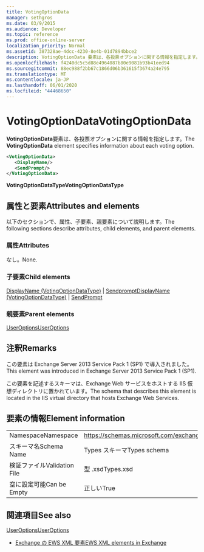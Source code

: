 ```yaml
---
title: VotingOptionData
manager: sethgros
ms.date: 03/9/2015
ms.audience: Developer
ms.topic: reference
ms.prod: office-online-server
localization_priority: Normal
ms.assetid: 387328ae-4dcc-4230-8e4b-01d7894bbce2
description: VotingOptionData 要素は、各投票オプションに関する情報を指定します。
ms.openlocfilehash: f4240dc5c5d88e4964087b80e9081b93b41eed94
ms.sourcegitcommit: 88ec988f2bb67c1866d06b361615f3674a24e795
ms.translationtype: MT
ms.contentlocale: ja-JP
ms.lasthandoff: 06/01/2020
ms.locfileid: "44468650"
---
```

# <a name="votingoptiondata"></a><span data-ttu-id="37d44-103">VotingOptionData</span><span class="sxs-lookup"><span data-stu-id="37d44-103">VotingOptionData</span></span>

<span data-ttu-id="37d44-104">**VotingOptionData**要素は、各投票オプションに関する情報を指定します。</span><span class="sxs-lookup"><span data-stu-id="37d44-104">The **VotingOptionData** element specifies information about each voting option.</span></span> 
  
```XML
<VotingOptionData>
   <DisplayName/>
   <SendPrompt/>
</VotingOptionData>
```

 <span data-ttu-id="37d44-105">**VotingOptionDataType**</span><span class="sxs-lookup"><span data-stu-id="37d44-105">**VotingOptionDataType**</span></span>
## <a name="attributes-and-elements"></a><span data-ttu-id="37d44-106">属性と要素</span><span class="sxs-lookup"><span data-stu-id="37d44-106">Attributes and elements</span></span>

<span data-ttu-id="37d44-107">以下のセクションで、属性、子要素、親要素について説明します。</span><span class="sxs-lookup"><span data-stu-id="37d44-107">The following sections describe attributes, child elements, and parent elements.</span></span>
  
### <a name="attributes"></a><span data-ttu-id="37d44-108">属性</span><span class="sxs-lookup"><span data-stu-id="37d44-108">Attributes</span></span>

<span data-ttu-id="37d44-109">なし。</span><span class="sxs-lookup"><span data-stu-id="37d44-109">None.</span></span>
  
### <a name="child-elements"></a><span data-ttu-id="37d44-110">子要素</span><span class="sxs-lookup"><span data-stu-id="37d44-110">Child elements</span></span>

<span data-ttu-id="37d44-111">[DisplayName (VotingOptionDataType)](displayname-votingoptiondatatype.md)  | [Sendprompt](sendprompt.md)</span><span class="sxs-lookup"><span data-stu-id="37d44-111">[DisplayName (VotingOptionDataType)](displayname-votingoptiondatatype.md) | [SendPrompt](sendprompt.md)</span></span>
  
### <a name="parent-elements"></a><span data-ttu-id="37d44-112">親要素</span><span class="sxs-lookup"><span data-stu-id="37d44-112">Parent elements</span></span>

[<span data-ttu-id="37d44-113">UserOptions</span><span class="sxs-lookup"><span data-stu-id="37d44-113">UserOptions</span></span>](useroptions.md)
  
## <a name="remarks"></a><span data-ttu-id="37d44-114">注釈</span><span class="sxs-lookup"><span data-stu-id="37d44-114">Remarks</span></span>

<span data-ttu-id="37d44-115">この要素は Exchange Server 2013 Service Pack 1 (SP1) で導入されました。</span><span class="sxs-lookup"><span data-stu-id="37d44-115">This element was introduced in Exchange Server 2013 Service Pack 1 (SP1).</span></span>
  
<span data-ttu-id="37d44-116">この要素を記述するスキーマは、Exchange Web サービスをホストする IIS 仮想ディレクトリに置かれています。</span><span class="sxs-lookup"><span data-stu-id="37d44-116">The schema that describes this element is located in the IIS virtual directory that hosts Exchange Web Services.</span></span>
  
## <a name="element-information"></a><span data-ttu-id="37d44-117">要素の情報</span><span class="sxs-lookup"><span data-stu-id="37d44-117">Element information</span></span>

|||
|:-----|:-----|
|<span data-ttu-id="37d44-118">Namespace</span><span class="sxs-lookup"><span data-stu-id="37d44-118">Namespace</span></span>  <br/> |https://schemas.microsoft.com/exchange/services/2006/types  <br/> |
|<span data-ttu-id="37d44-119">スキーマ名</span><span class="sxs-lookup"><span data-stu-id="37d44-119">Schema Name</span></span>  <br/> |<span data-ttu-id="37d44-120">Types スキーマ</span><span class="sxs-lookup"><span data-stu-id="37d44-120">Types schema</span></span>  <br/> |
|<span data-ttu-id="37d44-121">検証ファイル</span><span class="sxs-lookup"><span data-stu-id="37d44-121">Validation File</span></span>  <br/> |<span data-ttu-id="37d44-122">型 .xsd</span><span class="sxs-lookup"><span data-stu-id="37d44-122">Types.xsd</span></span>  <br/> |
|<span data-ttu-id="37d44-123">空に設定可能</span><span class="sxs-lookup"><span data-stu-id="37d44-123">Can be Empty</span></span>  <br/> |<span data-ttu-id="37d44-124">正しい</span><span class="sxs-lookup"><span data-stu-id="37d44-124">True</span></span>  <br/> |
   
## <a name="see-also"></a><span data-ttu-id="37d44-125">関連項目</span><span class="sxs-lookup"><span data-stu-id="37d44-125">See also</span></span>



[<span data-ttu-id="37d44-126">UserOptions</span><span class="sxs-lookup"><span data-stu-id="37d44-126">UserOptions</span></span>](useroptions.md)


- [<span data-ttu-id="37d44-127">Exchange の EWS XML 要素</span><span class="sxs-lookup"><span data-stu-id="37d44-127">EWS XML elements in Exchange</span></span>](ews-xml-elements-in-exchange.md)

